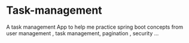 # Task-management
A task management App to help me practice spring boot concepts from user management , task management, pagination , security ... 
